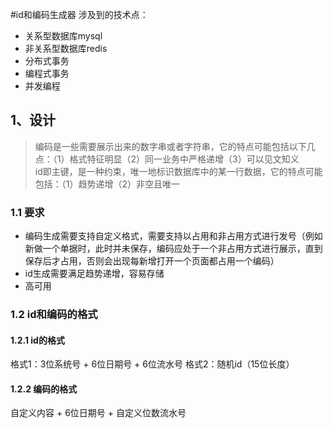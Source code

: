 #id和编码生成器
涉及到的技术点：
+ 关系型数据库mysql
+ 非关系型数据库redis
+ 分布式事务
+ 编程式事务
+ 并发编程


## 1、设计
> 编码是一些需要展示出来的数字串或者字符串，它的特点可能包括以下几点：（1）格式特征明显（2）同一业务中严格递增（3）可以见文知义  
> id即主键，是一种约束，唯一地标识数据库中的某一行数据，它的特点可能包括：（1）趋势递增（2）非空且唯一

### 1.1 要求

+ 编码生成需要支持自定义格式，需要支持以占用和非占用方式进行发号（例如新做一个单据时，此时并未保存，编码应处于一个非占用方式进行展示，直到保存后才占用，否则会出现每新增打开一个页面都占用一个编码）
+ id生成需要满足趋势递增，容易存储
+ 高可用

### 1.2 id和编码的格式

#### 1.2.1 id的格式

格式1：3位系统号 + 6位日期号 + 6位流水号
格式2：随机id（15位长度）

#### 1.2.2 编码的格式

自定义内容 + 6位日期号 + 自定义位数流水号

 